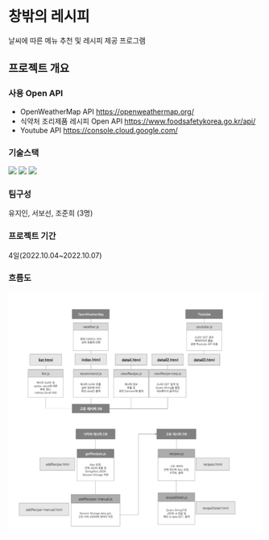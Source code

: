 # 창밖의 레시피
날씨에 따른 메뉴 추천 및 레시피 제공 프로그램
## 프로젝트 개요
### 사용 Open API
* OpenWeatherMap API https://openweathermap.org/
* 식약처 조리제품 레시피 Open API https://www.foodsafetykorea.go.kr/api/
* Youtube API https://console.cloud.google.com/
### 기술스택
  <img src="https://img.shields.io/badge/HTML5-E34F26?style=flat-square&logo=HTML5&logoColor=white"/></a>
  <img src="https://img.shields.io/badge/CSS3-1572B6?style=flat-square&logo=CSS3&logoColor=white"/></a>
  <img src="https://img.shields.io/badge/Javascript-ffb13b?style=flat-square&logo=javascript&logoColor=white"/></a>
  
### 팀구성
유지인, 서보선, 조준희 (3명)
### 프로젝트 기간
4일(2022.10.04~2022.10.07)
### 흐름도
![Alt text](flow.png)

